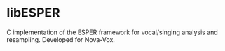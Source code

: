 # libESPER
C implementation of the ESPER framework for vocal/singing analysis and resampling. Developed for Nova-Vox.

